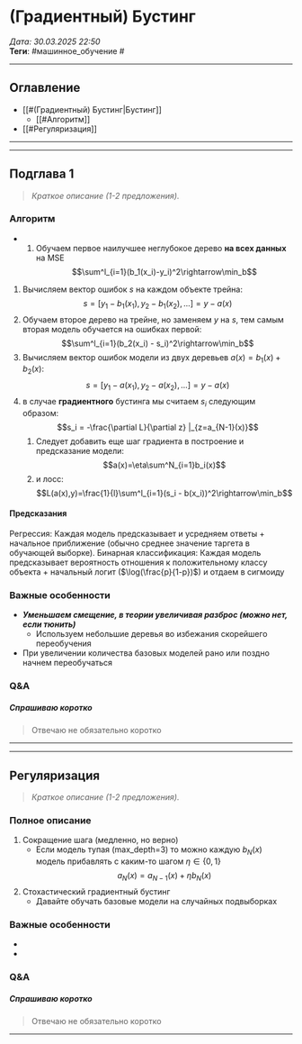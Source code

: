 # (Градиентный) Бустинг
_Дата: 30.03.2025 22:50_  
**Теги**: #машинное_обучение #

---

## Оглавление  
- [[#(Градиентный) Бустинг|Бустинг]]
	- [[#Алгоритм]]
- [[#Регуляризация]]

---
---

## Подглава 1  
> _Краткое описание (1-2 предложения)._

### Алгоритм  
- 1. Обучаем первое наилучшее неглубокое дерево __на всех данных__ на MSE$$\sum^l_{i=1}(b_1(x_i)-y_i)^2\rightarrow\min_b$$
1. Вычисляем вектор ошибок $s$ на каждом объекте трейна: $$s = [y_1 - b_1(x_1), y_2 - b_1(x_2), ...]=y-a(x)$$
2. Обучаем второе дерево на трейне, но заменяем $y$ на $s$, тем самым вторая модель обучается на ошибках первой: $$\sum^l_{i=1}(b_2(x_i) - s_i)^2\rightarrow\min_b$$
3. Вычисляем вектор ошибок модели из двух деревьев $a(x) = b_1(x) + b_2(x)$: $$s =[y_1 - a(x_1), y_2 - a(x_2), ...]=y-a(x)$$
4. в случае __градиентного__ бустинга мы считаем $s_i$ следующим образом: $$s_i = -\frac{\partial L}{\partial z} |_{z=a_{N-1}(x)}$$
	1. Следует добавить еще шаг градиента в построение и предсказание модели: $$a(x)=\eta\sum^N_{i=1}b_i(x)$$
	2. и лосс: $$L(a(x),y)=\frac{1}{l}\sum^l_{i=1}(s_i - b(x_i))^2\rightarrow\min_b$$

#### Предсказания
Регрессия: Каждая модель предсказывает и усредняем ответы + начальное приближение (обычно среднее значение таргета в обучающей выборке).
Бинарная классификация: Каждая модель предсказывает вероятность отношения к положительному классу объекта + начальный логит ($\log(\frac{p}{1-p})$) и отдаем в сигмоиду

### Важные особенности  
- _**Уменьшаем смещение, в теории увеличивая разброс (можно нет, если тюнить)**_
	- Используем небольшие деревья во избежания скорейшего переобучения
- При увеличении количества базовых моделей рано или поздно начнем переобучаться


### Q&A
##### Спрашиваю коротко
> Отвечаю не обязательно коротко


---
---

## Регуляризация
> _Краткое описание (1-2 предложения)._

### Полное описание  
1. Сокращение шага (медленно, но верно)
	- Если модель тупая (max_depth=3) то можно каждую $b_N(x)$ модель прибавлять с каким-то шагом $\eta \in \{0,1 \}$ $$a_N(x) = a_{N-1}(x) + \eta b_N(x)$$
2. Стохастический градиентный бустинг 
	- Давайте обучать базовые модели на случайных подвыборках


### Важные особенности  
- 
- 

### Q&A
##### Спрашиваю коротко
> Отвечаю не обязательно коротко

---
